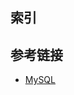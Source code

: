 <!--
date: 2022-02-20T22:34:12+08:00
lastmod: 2022-02-20T22:34:12+08:00
-->
## 索引



## 参考链接

* [MySQL](http://www.cyc2018.xyz/%E6%95%B0%E6%8D%AE%E5%BA%93/MySQL.html)